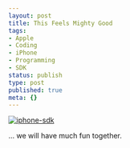 ```yaml
---
layout: post
title: This Feels Mighty Good
tags:
- Apple
- Coding
- iPhone
- Programming
- SDK
status: publish
type: post
published: true
meta: {}
---
```

<a href="http://wp.peat.org/wp-content/uploads/2008/04/iphone-sdk.jpg" title="iphone-sdk"><img src="http://wp.peat.org/wp-content/uploads/2008/04/iphone-sdk.jpg" alt="iphone-sdk" /></a>

... we will have much fun together. 
